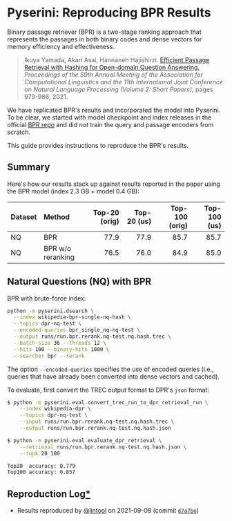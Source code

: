 # Pyserini: Reproducing BPR Results

Binary passage retriever (BPR) is a two-stage ranking approach that represents the passages in both binary codes and dense vectors for memory efficiency and effectiveness.

> Ikuya Yamada, Akari Asai, Hannaneh Hajishirzi. [Efficient Passage Retrieval with Hashing for Open-domain Question Answering.](https://aclanthology.org/2021.acl-short.123/) _Proceedings of the 59th Annual Meeting of the Association for Computational Linguistics and the 11th International Joint Conference on Natural Language Processing (Volume 2: Short Papers)_, pages 979-986, 2021.

We have replicated BPR's results and incorporated the model into Pyserini.
To be clear, we started with model checkpoint and index releases in the official [BPR repo](https://github.com/studio-ousia/bpr) and did _not_ train the query and passage encoders from scratch.

This guide provides instructions to reproduce the BPR's results.

## Summary

Here's how our results stack up against results reported in the paper using the BPR model (index 2.3 GB + model 0.4 GB):

| Dataset     | Method            | Top-20 (orig) | Top-20 (us) | Top-100 (orig) | Top-100 (us) |
|:------------|:------------------|--------------:|------------:|---------------:|-------------:|
| NQ          | BPR               |          77.9 |        77.9 |           85.7 |         85.7 |
| NQ          | BPR w/o reranking |          76.5 |        76.0 |           84.9 |         85.0 |

## Natural Questions (NQ) with BPR

BPR with brute-force index:

```bash
python -m pyserini.dsearch \
  --index wikipedia-bpr-single-nq-hash \
  --topics dpr-nq-test \
  --encoded-queries bpr_single_nq-nq-test \
  --output runs/run.bpr.rerank.nq-test.nq.hash.trec \
  --batch-size 36 --threads 12 \
  --hits 100 --binary-hits 1000 \
  --searcher bpr --rerank
```

The option `--encoded-queries` specifies the use of encoded queries (i.e., queries that have already been converted into dense vectors and cached).

To evaluate, first convert the TREC output format to DPR's `json` format:

```bash
$ python -m pyserini.eval.convert_trec_run_to_dpr_retrieval_run \
    --index wikipedia-dpr \
    --topics dpr-nq-test \
    --input runs/run.bpr.rerank.nq-test.nq.hash.trec \
    --output runs/run.bpr.rerank.nq-test.nq.hash.json

$ python -m pyserini.eval.evaluate_dpr_retrieval \
    --retrieval runs/run.bpr.rerank.nq-test.nq.hash.json \
    --topk 20 100

Top20  accuracy: 0.779
Top100 accuracy: 0.857
```

## Reproduction Log[*](reproducibility.md)

+ Results reproduced by [@lintool](https://github.com/lintool) on 2021-09-08 (commit [`d7a7be`](https://github.com/castorini/pyserini/commit/d7a7bededc650dfa87eb89ba92907fd97a10310b))
